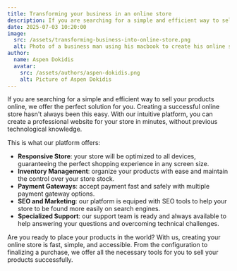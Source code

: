 ```yaml
---
title: Transforming your business in an online store
description: If you are searching for a simple and efficient way to sell your products online, we offer the perfect solution for you.
date: 2025-07-03 10:20:00
image:
  src: /assets/transforming-business-into-online-store.png
  alt: Photo of a business man using his macbook to create his online store
author:
  name: Aspen Dokidis
  avatar:
    src: /assets/authors/aspen-dokidis.png
    alt: Picture of Aspen Dokidis
---
```


If you are searching for a simple and efficient way to sell your products online, we offer the perfect solution for you. Creating a successful online store hasn't always been this easy. With our intuitive platform, you can create a professional website for your store in minutes, without previous technological knowledge.

This is what our platform offers:

- **Responsive Store**: your store will be optimized to all devices, guaranteeing the perfect shopping experience in any screen size.
- **Inventory Management**: organize your products with ease and maintain the control over your store stock.
- **Payment Gateways**: accept payment fast and safely with multiple payment gateway options.
- **SEO and Marketing**: our platform is equiped with SEO tools to help your store to be found more easily on search engines.
- **Specialized Support**: our support team is ready and always available to help answering your questions and overcoming technical challenges.

Are you ready to place your products in the world? With us, creating your online store is fast, simple, and accessible. From the configuration to finalizing a purchase, we offer all the necessary tools for you to sell your products successfully.
